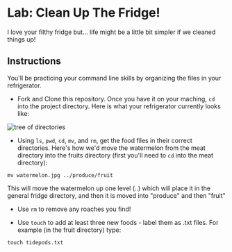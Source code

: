 # Lab: Clean Up The Fridge!

I love your filthy fridge but... life might be a little bit simpler if we cleaned things up!

## Instructions

You'll be practicing your command line skills by organizing the files in your refrigerator.

+ Fork and Clone this repository. Once you have it on your maching, `cd` into the project directory. Here is what your refrigerator currently looks like:

![tree of directories](https://s3.amazonaws.com/upperline/curriculum-assets/command-line/current-tree.png)

+ Using `ls`, `pwd`, `cd`, `mv`, and `rm`, get the food files in their correct directories. Here's how we'd move the watermelon from the meat directory into the fruits directory (first you'll need to `cd` into the meat directory):

```
mv watermelon.jpg ../produce/fruit
```
This will move the watermelon up one level (..) which will place it in the general fridge directory, and then it is moved into "produce" and then "fruit"

+ Use `rm` to remove any roaches you find!

+ Use `touch` to add at least three new foods - label them as .txt files. For example (in the fruit directory) type:

```
touch tidepods.txt
```
